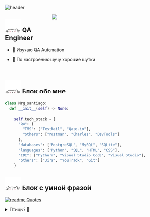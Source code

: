 
![header](https://capsule-render.vercel.app/api?type=waving&color=gradient&height=256&section=header&text=Hello%20World!&fontSize=75&animation=fadeIn&fontAlignY=38&desc=Welcome%20to%20my%20GitHub%20profile!&descAlignY=51&descAlign=62)
       


<img align="right" width="350" src="https://img.freepik.com/premium-vector/people-catching-bugs-quality-assurance-team-work-big-qa-letters_126608-58.jpg"/>
  
## <img src="assets/cat.gif" width="50"> QA Engineer 

- 💞️ Изучаю QA Automation

- 💞️ По настроению шучу хорошие шутки

<br>



## <img src="assets/cat.gif" width="50"> Блок обо мне

```py
class Mrg_santiago:
  def __init__(self) -> None:

    self.tech_stack = {
      "QA": {
        "TMS": ["TestRail", "Qase.io"],
        "others": ["Postman", "Charles", "DevTools"]
      },
      "databases": ["PostgreSQL", "MySQL", "SQLite"],
      "languages": ["Python", "SQL", "HTML", "CSS"],
      "IDE": ["PyCharm", "Visual Studio Code", "Visual Studio"],
      "others": ["Jira", "YouTrack", "Git"]
    }
```

## <img src="assets/cat.gif" width="50"> Блок с умной фразой

[![readme Quotes](https://quotes-github-readme.vercel.app/api?theme=dracula&quote=If%20you%20want%20to%20be%20somebody,%20somebody%20really%20special,%20be%20yourself)](https://github.com/piyushsuthar/github-readme-quotes)


<details>

<summary>Птицы? 🦜</summary>

<h6 align="center">· Извините... Это должно быть здесь 😬</h6>

<div align="center">
    <img src="https://cultofthepartyparrot.com/parrots/hd/githubparrot.gif" width="30" height="30"/>
    <img src="https://cultofthepartyparrot.com/parrots/asyncparrot.gif" width="36" height="30"/>
    <img src="https://cultofthepartyparrot.com/parrots/hd/60fpsparrot.gif" width="30" height="30"/>
    <img src="https://cultofthepartyparrot.com/parrots/hd/jumpingparrot.gif" width="30" height="30"/>
    <img src="https://cultofthepartyparrot.com/parrots/hd/opensourceparrot.gif" width="30" height="30"/>
    <img src="https://cultofthepartyparrot.com/parrots/hd/dealwithitnowparrot.gif" width="30" height="30"/>
    <img src="https://cultofthepartyparrot.com/parrots/hd/hypnoparrotlight.gif" width="30" height="30"/>
    <img src="https://cultofthepartyparrot.com/parrots/databaseparrot.gif" width="30" height="30"/>
    <img src="https://cultofthepartyparrot.com/parrots/fixparrot.gif" width="36" height="30"/>
    <img src="https://cultofthepartyparrot.com/parrots/hd/laptop_parrot.gif" width="30" height="30"/>
    <img src="https://cultofthepartyparrot.com/parrots/hd/spinningparrot.gif" width="30" height="30"/>
    <img src="https://cultofthepartyparrot.com/parrots/hd/levitationparrot.gif" width="30" height="30"/>
    <img src="https://cultofthepartyparrot.com/parrots/hd/meldparrot.gif" width="30" height="30"/>
    <img src="https://cultofthepartyparrot.com/parrots/slomoparrot.gif" width="30" height="30"/>
    <img src="https://cultofthepartyparrot.com/parrots/hd/moonwalkingparrot.gif" width="30" height="30"/>
    <img src="https://cultofthepartyparrot.com/parrots/hd/stableparrot.gif" width="30" height="30"/>
    <img src="https://cultofthepartyparrot.com/parrots/hd/scienceparrot.gif" width="30" height="30"/>
    <img src="https://cultofthepartyparrot.com/parrots/hd/pirateparrot.gif" width="30" height="30"/>
    <img src="https://cultofthepartyparrot.com/parrots/hd/footballparrot.gif" width="30" height="30"/>
    <img src="https://cultofthepartyparrot.com/parrots/hd/illuminatiparrot.gif" width="30" height="30"/>
    <img src="https://cultofthepartyparrot.com/parrots/hd/hypnoparrotdark.gif" width="30" height="30"/>
    <img src="https://cultofthepartyparrot.com/parrots/hd/mustacheparrot.gif" width="30" height="30"/>
</div>

</details>
